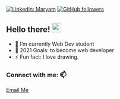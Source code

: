 [![Linkedin: Maryam](https://img.shields.io/badge/-MaryamPayenda-blue?style=flat-square&logo=Linkedin&logoColor=white&link=https://www.linkedin.com/in/maryam-payenda-1844a7140/)](https://www.linkedin.com/in/maryam-payenda-1844a7140/) 
[![GitHub followers](https://img.shields.io/github/followers/MaryamPayenda?style=social)](https://github.com/MaryamPayenda)

<h2>Hello there! <img src="https://media.giphy.com/media/hvRJCLFzcasrR4ia7z/giphy.gif" width="25"></h2>

- 🌱 I’m currently Web Dev student
- 🥅 2021 Goals: to become web developer
- ⚡ Fun fact: I love drawing.
<!-- 
### Checkout some of my work (html + CSS) 
[Cat Gallery](https://maryampayenda.github.io/galleryWall/)  
[Periodic Table](https://maryampayenda.github.io/periodicTable/)  
[Login](https://maryampayenda.github.io/loginApp/)    
[Youtube Clone](https://maryampayenda.github.io/youTube/)   -->

### Connect with me: 📫

<!-- [<img align="left" alt="gmail" width="32px" src="https://github.com/MaryamPayenda/MaryamPayenda/blob/main/gmail_logo.png" />] -->

 <a href="mailto:maryampayanda12@gmail.com"> Email Me </a>


